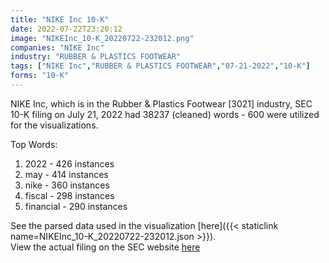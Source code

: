 ```yaml
---
title: "NIKE Inc 10-K"
date: 2022-07-22T23:20:12
image: "NIKEInc_10-K_20220722-232012.png"
companies: "NIKE Inc"
industry: "RUBBER & PLASTICS FOOTWEAR"
tags: ["NIKE Inc","RUBBER & PLASTICS FOOTWEAR","07-21-2022","10-K"]
forms: "10-K"
---
```

NIKE Inc, which is in the Rubber & Plastics Footwear [3021] industry, SEC 10-K filing on July 21, 2022 had 38237 (cleaned) words - 600 were utilized for the visualizations.

Top Words:
1. 2022 - 426 instances
2. may - 414 instances
3. nike - 360 instances
4. fiscal - 298 instances
5. financial - 290 instances


See the parsed data used in the visualization [here]({{< staticlink name=NIKEInc_10-K_20220722-232012.json >}}).  
View the actual filing on the SEC website [here](https://www.sec.gov/Archives/edgar/data/320187/0000320187-22-000038.txt)